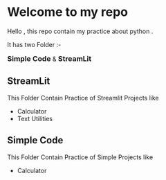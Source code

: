# Welcome to my repo 

Hello ,  this repo contain my practice about python .

It has two Folder :- <h3 style="display:inline;">Simple Code</h3> & <h3 style="display:inline;">StreamLit</h3> 

## StreamLit

This Folder Contain Practice of Streamlit Projects like 

- Calculator
- Text Utilities


## Simple Code

This Folder Contain Practice of Simple Projects like 

- Calculator
